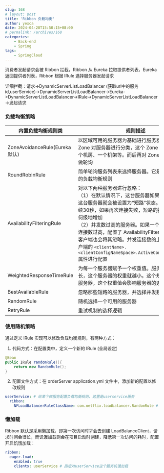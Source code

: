 ```yaml
---
slug: 168
# layout: post
title: 'Ribbon 负载均衡'
author: yexca
date: 2024-04-28T15:50:15+08:00
# permalink: /archives/168
categories:
    - Back-end
    - Spring
tags:
    - SpringCloud
--- 
```


消费者发起请求会被 Ribbon 拦截，Ribbon 从 Eureka 拉取提供者列表，Eureka 返回提供者列表，Ribbon 根据 IRule 选择服务器发起请求

详细拦截：请求->DynamicServerListLoadBalancer (获取url中的服务id,userService)->DynamicServerListLoadBalancer->Eureka->DynamicServerListLoadBalancer->IRule->DynamicServerListLoadBalancer ->发起请求

### 负载均衡策略

| 内置负载均衡规则类             | 规则描述                                                     |
| ------------------------------ | ------------------------------------------------------------ |
| ZoneAvoidanceRule(Eureka 默认) | 以区域可用的服务器为基础进行服务器的选择。使用 Zone 对服务器进行分类，这个 Zone 可以理解为一个机房、一个机架等。而后再对 Zone 内的多个服务做轮询 |
| RoundRobinRule                 | 简单轮询服务列表来选择服务器。它是 Ribbon 默认的负载均衡规则 |
| AvailabilityFilteringRule      | 对以下两种服务器进行忽略：<br/> （1）在默认情况下，这台服务器如果3次连接失败，这台服务器就会被设置为“短路”状态。短路状态将持续30秒，如果再次连接失败，短路的持续时间就会几何级地增加<br/>（2）并发数过高的服务器。如果一个服务器的并发连接数过高，配置了 AvailabilityFilteringRule 规则的客户端也会将其忽略。并发连接数的上限，可以由客户端的 `<clientName>.<clientConfigNameSpace>.ActiveConnectionsLimit` 属性进行配置 |
| WeightedResponseTimeRule       | 为每一个服务器赋予一个权重值。服务器响应时间越长，这个服务器的权重就越小。这个规则会随机选择服务器，这个权重值会影响服务器的选择 |
| BestAvailableRule              | 忽略那些短路的服务器，并选择并发数较低的服务器               |
| RandomRule                     | 随机选择一个可用的服务器                                     |
| RetryRule                      | 重试机制的选择逻辑                                           |

### 使用随机策略

通过定义 IRule 实现可以修改负载均衡规则，有两种方式：

1. 代码方式：在配置类中，定义一个新的 IRule (全局设定)

```java
@Bean
public IRule randomRule(){
    return new RandomRule();
}
```

2. 配置文件方式：在 orderServer application.yml 文件中，添加新的配置以修改规则

```yml
userService: # 给某个微服务配置负载均衡规则，这里是userservice服务
  ribbon:
    NFLoadBalancerRuleClassName: com.netflix.loadbalancer.RandomRule # 负载均衡规则 
```

### 懒加载

Ribbon 默认是采用懒加载，即第一次访问时才会去创建 LoadBalanceClient，请求时间会很长，而饥饿加载则会在项目启动时创建，降低第一次访问的耗时，配置开启饥饿加载：

```yml
ribbon:
  eager-load:
    enabled: true
    clients: userService # 指定对userService这个服务饥饿加载
```